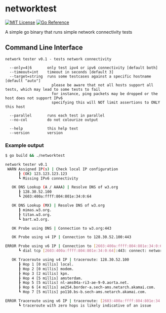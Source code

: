 # networktest

[![MIT License](https://img.shields.io/badge/License-MIT-blue.svg)](LICENSE)
[![Go Reference](https://pkg.go.dev/badge/github.com/Zarthus/networktest.svg)](https://pkg.go.dev/github.com/Zarthus/networktest/v2)

A simple go binary that runs simple network connectivity tests

## Command Line Interface
```
network tester v0.1 - tests network connectivity

  --only=4|6       only test ipv4 or ipv6 connectivity [default both]
  --timeout=int    timeout in seconds [default 3]
  --target=string  runs some testcases against a specific hostname [default "auto"]
                     please be aware that not all hosts support all tests, which may lead to some tests to fail
                     for instance, ping packets may be dropped or the host does not support IPv6
                     specifying this will NOT limit assertions to ONLY this host

  --parallel       runs each test in parallel
  --no-col         do not colourize output

  --help           this help text
  --version        version
```


### Example output

```bash
$ go build && ./networktest

network tester v0.1
 WARN Assigned IP(s) | Check local IP configuration
      ┠ (OK) 123.123.123.123
      ┗ Missing IPv6 connectivity

   OK DNS Lookup (A / AAAA) | Resolve DNS of w3.org
      ┠ 128.30.52.100
      ┗ 2603:400a:ffff:804:801e:34:0:64

   OK DNS Lookup (MX) | Resolve DNS of w3.org
      ┠ mimas.w3.org.
      ┠ titan.w3.org.
      ┗ bart.w3.org.

   OK Probe using DNS | Connection to w3.org:443

   OK Probe using v4 IP | Connection to 128.30.52.100:443

ERROR Probe using v6 IP | Connection to [2603:400a:ffff:804:801e:34:0:64]:443
      ┗ dial tcp [2603:400a:ffff:804:801e:34:0:64]:443: connect: network is unreachable

   OK Traceroute using v4 IP | traceroute: 128.30.52.100
      ┠ Hop 1 [0 millis] local.
      ┠ Hop 2 [0 millis] modem.
      ┠ Hop 3 [2 millis] kpn.
      ┠ Hop 4 [5 millis] amsterdam.
      ┠ Hop 5 [5 millis] nl-ams04a-ri3-ae-9-0.aorta.net.
      ┠ Hop 6 [4 millis] ae254.border-a.sech-ams.netarch.akamai.com.
      ┗ Hop 7 [5 millis] po110.bs-b.sech-ams.netarch.akamai.com.

ERROR Traceroute using v6 IP | traceroute: [2603:400a:ffff:804:801e:34:0:64]
      ┗ traceroute with zero hops is likely indicative of an issue
```
